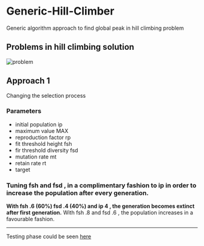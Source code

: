 # Generic-Hill-Climber
Generic algorithm approach to find global peak in hill climbing problem
## Problems in hill climbing solution ##
![problem](https://image.slidesharecdn.com/heuristicsearchtechniques-160509111230/95/heuristic-search-techniques-artificial-intelligence-8-638.jpg?cb=1462792952)
## Approach 1 ##
Changing the selection process 
### Parameters ###
* initial population ip
* maximum value MAX
* reproduction factor rp
* fit threshold height fsh
* fir threshold diversity fsd
* mutation rate mt
* retain rate rt
* target 
### Tuning fsh and fsd , in a complimentary fashion to ip in order to increase the population after every generation. ###
**With fsh .6 (60%) fsd .4 (40%) and ip 4 , the generation becomes extinct after first generation.**
With fsh .8 and fsd .6 , the population increases in a favourable fashion.

***
Testing phase could be seen [here](https://github.com/reSHARMA/Generic-Hill-Climber/wiki)



